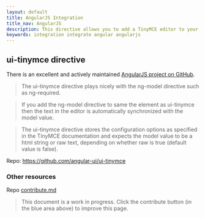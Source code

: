```yaml
---
layout: default
title: AngularJS Integration
title_nav: AngularJS
description: This directive allows you to add a TinyMCE editor to your form elements.
keywords: integration integrate angular angularjs
---
```


## ui-tinymce directive

There is an excellent and actively maintained [AngularJS project on GitHub](https://github.com/angular-ui/ui-tinymce).

> The ui-tinymce directive plays nicely with the ng-model directive such as ng-required.

> If you add the ng-model directive to same the element as ui-tinymce then the text in the editor is automatically synchronized with the model value.

> The ui-tinymce directive stores the configuration options as specified in the TinyMCE documentation and expects the model value to be a html string or raw text, depending on whether raw is true (default value is false).

Repo: https://github.com/angular-ui/ui-tinymce

### Other resources

Repo [contribute.md](https://github.com/angular-ui/ui-tinymce/blob/master/CONTRIBUTING.md)

> This document is a work in progress. Click the contribute button (in the blue area above) to improve this page.
